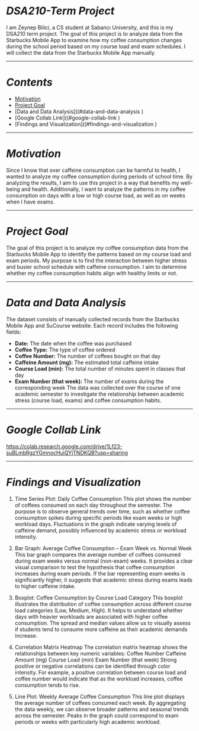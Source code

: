 # _DSA210-Term Project_
I am Zeynep Bilici, a CS student at Sabancı University, and this is my DSA210 term project. The goal of this project is to analyze data from the Starbucks Mobile App to examine how my coffee consumption changes during the school period based on my course load and exam schedules. I will collect the data from the Starbucks Mobile App manually.

---

# _Contents_
- [Motivation](#motivation)
- [Project Goal](#project-goal)
- [Data and Data Analysis]((#data-and-data-analysis )
- [Google Collab Link]((#google-collab-link )
- [Findings and Visualization]((#findings-and-visualization )

---

# _Motivation_
Since I know that over caffeine consumption can be harmful to health, I wanted to analyze my coffee consumption during periods of school time. By analyzing the results, I aim to use this project in a way that benefits my well-being and health. Additionally, I want to analyze the patterns in my coffee consumption on days with a low or high course load, as well as on weeks when I have exams.

---

# _Project Goal_
The goal of this project is to analyze my coffee consumption data from the Starbucks Mobile App to identify the patterns based on my course load and exam periods. My purpose is to find the interaction between higher stress and busier school schedule with caffeine consumption. I aim to determine whether my coffee consumption habits align with healthy limits or not. 

---

# _Data and Data Analysis_
The dataset consists of manually collected records from the Starbucks Mobile App and SuCourse website.
Each record includes the following fields:
- **Date:** The date when the coffee was purchased
- **Coffee Type:** The type of coffee ordered
- **Coffee Number:** The number of coffees bought on that day
- **Caffeine Amount (mg):** The estimated total caffeine intake
- **Course Load (min):** The total number of minutes spent in classes that day
- **Exam Number (that week):** The number of exams during the corresponding week
The data was collected over the course of one academic semester to investigate the relationship between academic stress (course load, exams) and coffee consumption habits.

---

# _Google Collab Link_
https://colab.research.google.com/drive/1Lf23-suBLmbRgzYGmnocHuiQYjTNDKQB?usp=sharing

---

# _Findings and Visualization_
1. Time Series Plot: Daily Coffee Consumption
This plot shows the number of coffees consumed on each day throughout the semester.
The purpose is to observe general trends over time, such as whether coffee consumption spikes during specific periods like exam weeks or high workload days.
Fluctuations in the graph indicate varying levels of caffeine demand, possibly influenced by academic stress or workload intensity.

2. Bar Graph: Average Coffee Consumption – Exam Week vs. Normal Week
This bar graph compares the average number of coffees consumed during exam weeks versus normal (non-exam) weeks.
It provides a clear visual comparison to test the hypothesis that coffee consumption increases during exam periods.
If the bar representing exam weeks is significantly higher, it suggests that academic stress during exams leads to higher caffeine intake.

3. Boxplot: Coffee Consumption by Course Load Category
This boxplot illustrates the distribution of coffee consumption across different course load categories (Low, Medium, High).
It helps to understand whether days with heavier workloads are associated with higher coffee consumption.
The spread and median values allow us to visually assess if students tend to consume more caffeine as their academic demands increase.

4. Correlation Matrix Heatmap
The correlation matrix heatmap shows the relationships between key numeric variables:
Coffee Number
Caffeine Amount (mg)
Course Load (min)
Exam Number (that week)
Strong positive or negative correlations can be identified through color intensity.
For example, a positive correlation between course load and coffee number would indicate that as the workload increases, coffee consumption tends to rise.

5. Line Plot: Weekly Average Coffee Consumption
This line plot displays the average number of coffees consumed each week.
By aggregating the data weekly, we can observe broader patterns and seasonal trends across the semester.
Peaks in the graph could correspond to exam periods or weeks with particularly high academic workload.
